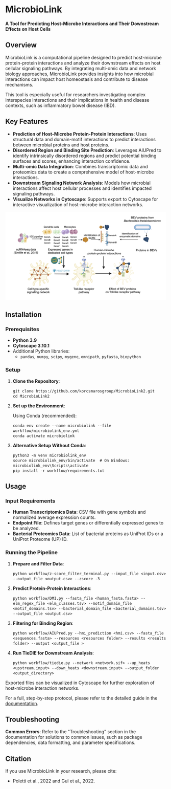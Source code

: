 <h1>MicrobioLink</h1>

<p><strong>A Tool for Predicting Host-Microbe Interactions and Their Downstream Effects on Host Cells</strong></p>

<h2>Overview</h2>

<p>MicrobioLink is a computational pipeline designed to predict host-microbe protein-protein interactions and analyze their downstream effects on host cellular signaling pathways. By integrating multi-omic data and network biology approaches, MicrobioLink provides insights into how microbial interactions can impact host homeostasis and contribute to disease mechanisms.</p>

<p>This tool is especially useful for researchers investigating complex interspecies interactions and their implications in health and disease contexts, such as inflammatory bowel disease (IBD).</p>

<h2>Key Features</h2>
<ul>
  <li><strong>Prediction of Host-Microbe Protein-Protein Interactions</strong>: Uses structural data and domain-motif interactions to predict interactions between microbial proteins and host proteins.</li>
  <li><strong>Disordered Region and Binding Site Prediction</strong>: Leverages AIUPred to identify intrinsically disordered regions and predict potential binding surfaces and scores, enhancing interaction confidence.</li>
  <li><strong>Multi-omic Data Integration</strong>: Combines transcriptomic data and proteomics data to create a comprehensive model of host-microbe interactions.</li>
  <li><strong>Downstream Signaling Network Analysis</strong>: Models how microbial interactions affect host cellular processes and identifies impacted signaling pathways.</li>
  <li><strong>Visualize Networks in Cytoscape</strong>: Supports export to Cytoscape for interactive visualization of host-microbe interaction networks.</li>
</ul>

![My Picture](./MicrobioLink_workflow_figure.jpg)

<h2>Installation</h2>

<h3>Prerequisites</h3>
<ul>
  <li><strong>Python 3.9</strong></li>
  <li><strong>Cytoscape 3.10.1</strong></li>
  <li>Additional Python libraries:
    <ul>
      <li><code>pandas</code>, <code>numpy</code>, <code>scipy</code>, <code>mygene</code>, <code>omnipath</code>, <code>pyfasta</code>, <code>biopython</code></li>
    </ul>
  </li>
</ul>

<h3>Setup</h3>
<ol>
  <li><strong>Clone the Repository</strong>:
    <pre><code>git clone https://github.com/korcsmarosgroup/MicrobioLink2.git
cd MicrobioLink2</code></pre>
  </li>
  <li><strong>Set up the Environment</strong>:
    <p>Using Conda (recommended):</p>
    <pre><code>conda env create --name microbiolink --file workflow/microbiolink_env.yml
conda activate microbiolink</code></pre>
  </li>
  <li><strong>Alternative Setup Without Conda</strong>:
    <pre><code>python3 -m venv microbiolink_env
source microbiolink_env/bin/activate  # On Windows: microbiolink_env\Scripts\activate
pip install -r workflow/requirements.txt</code></pre>
  </li>
</ol>

<h2>Usage</h2>

<h3>Input Requirements</h3>
<ul>
  <li><strong>Human Transcriptomics Data</strong>: CSV file with gene symbols and normalized average expression counts.</li>
  <li><strong>Endpoint File</strong>: Defines target genes or differentially expressed genes to be analyzed.</li>
  <li><strong>Bacterial Proteomics Data</strong>: List of bacterial proteins as UniProt IDs or a UniProt Proteome (UP) ID.</li>
</ul>

<h3>Running the Pipeline</h3>

<ol>
  <li><strong>Prepare and Filter Data</strong>:
    <pre><code>python workflow/z-score_filter_terminal.py --input_file &lt;input.csv&gt; --output_file &lt;output.csv&gt; --zscore -3</code></pre>
  </li>
  <li><strong>Predict Protein-Protein Interactions</strong>:
    <pre><code>python workflow/DMI.py --fasta_file &lt;human_fasta.fasta&gt; --elm_regex_file &lt;elm_classes.tsv&gt; --motif_domain_file &lt;motif_domains.tsv&gt; --bacterial_domain_file &lt;bacterial_domains.tsv&gt; --output_file &lt;output.csv&gt;</code></pre>
  </li>
  <li><strong>Filtering for Binding Region</strong>:
    <pre><code>python workflow/AIUPred.py --hmi_prediction &lt;hmi.csv&gt; --fasta_file &lt;sequences.fasta&gt; --resources &lt;resources folder&gt; --results &lt;results folder&gt; --output &lt;output_file &gt </code></pre>
  </li>
  <li><strong>Run TieDIE for Downstream Analysis</strong>:
    <pre><code>python workflow/tiedie.py --network &lt;network.sif&gt; --up_heats &lt;upstream.input&gt; --down_heats &lt;downstream.input&gt; --output_folder &lt;output_directory&gt;</code></pre>
  </li>
</ol>

<p>Exported files can be visualized in Cytoscape for further exploration of host-microbe interaction networks.</p>

<p>For a full, step-by-step protocol, please refer to the detailed guide in the <a href="https://github.com/korcsmarosgroup/MicrobioLink2/blob/main/MicrobioLink_protocol.pdf">documentation</a>.</p>

<h2>Troubleshooting</h2>
<p><strong>Common Errors</strong>: Refer to the "Troubleshooting" section in the documentation for solutions to common issues, such as package dependencies, data formatting, and parameter specifications.</p>

<h2>Citation</h2>
<p>If you use MicrobioLink in your research, please cite:</p>
<ul>
  <li>Poletti et al., 2022 and Gul et al., 2022.</li>
</ul>

